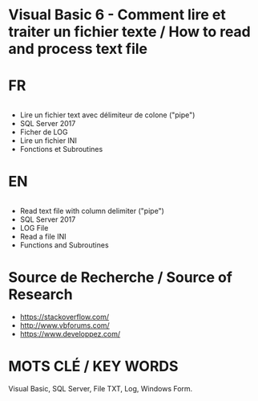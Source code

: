 # Visual Basic 6 - Comment lire et traiter un fichier texte / How to read and process text file 

######
# FR #
######

- Lire un fichier text avec délimiteur de colone ("pipe")
- SQL Server 2017
- Ficher de LOG
- Lire un fichier INI
- Fonctions et Subroutines

######
# EN #
######

- Read text file with column delimiter ("pipe")
- SQL Server 2017
- LOG File
- Read a file INI
- Functions and Subroutines

# Source de Recherche / Source of Research

- https://stackoverflow.com/
- http://www.vbforums.com/
- https://www.developpez.com/

# MOTS CLÉ / KEY WORDS #

Visual Basic, SQL Server, File TXT, Log, Windows Form.

